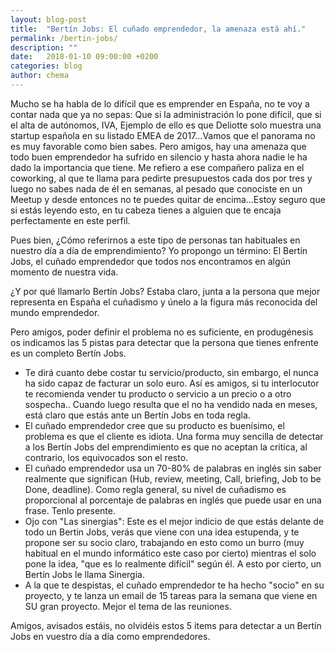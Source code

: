 ```yaml
---
layout: blog-post
title:  "Bertín Jobs: El cuñado emprendedor, la amenaza está ahí."
permalink: /bertin-jobs/
description: ""
date:   2018-01-10 09:00:00 +0200
categories: blog
author: chema
---
```

Mucho se ha habla de lo difícil que es emprender en España, no te voy a contar nada que ya no sepas: Que si la administración lo pone difícil, que si el alta de autónomos, IVA, Ejemplo de ello es que Deliotte solo muestra una startup española en su listado EMEA de 2017...Vamos que el panorama no es muy favorable como bien sabes.
Pero amigos,  hay una amenaza que todo buen emprendedor ha sufrido en silencio y hasta ahora nadie le ha dado la importancia que tiene. Me refiero a ese compañero paliza en el coworking, al que te llama para pedirte presupuestos cada dos por tres y luego no sabes nada de él en semanas,  al pesado que conociste en un Meetup y desde entonces no te puedes quitar de encima...Estoy seguro que si estás leyendo esto, en tu cabeza tienes a alguien que te encaja perfectamente en este perfil.

Pues bien, ¿Cómo referirnos a este tipo de personas tan habituales en nuestro día a día de emprendimiento? Yo propongo un término: El Bertín Jobs, el cuñado emprendedor que todos nos encontramos en algún momento de nuestra vida.

¿Y por qué llamarlo Bertín Jobs? Estaba claro, junta a la persona que mejor representa en España el cuñadismo y únelo a la figura más reconocida del mundo emprendedor.

Pero amigos, poder definir el problema no es suficiente, en produgénesis os indicamos las 5 pistas para detectar que la persona que tienes enfrente es un completo Bertín Jobs.

* Te dirá cuanto debe costar tu servicio/producto,  sin embargo,  el nunca ha sido capaz de facturar un solo euro. Así es amigos, si tu interlocutor te recomienda vender tu producto o servicio a un precio o a otro sospecha.. Cuando luego resulta que el no ha vendido nada en meses, está claro que estás ante un Bertín Jobs en toda regla.
* El cuñado emprendedor cree que su producto es buenísimo, el problema es que el cliente es idiota. Una forma muy sencilla de detectar a los Bertín Jobs del emprendimiento es que no aceptan la crítica, al contrario, los equivocados son el resto.
* El cuñado emprendedor usa un 70-80% de palabras en inglés sin saber realmente que significan (Hub, review, meeting, Call,  briefing, Job to be Done, deadline). Como regla general, su nivel de cuñadismo es proporcional al porcentaje de palabras en inglés que puede usar en una frase. Tenlo presente.
* Ojo con "Las sinergias": Este es el mejor indicio de que estás delante de todo un Bertin Jobs, verás que viene con una idea estupenda, y te propone ser su socio claro,  trabajando en esto como un burro (muy habitual en el mundo informático este caso por cierto)  mientras el solo pone la idea, "que es lo realmente difícil" según él. A esto por cierto, un Bertín Jobs le llama Sinergia.
* A la que te despistas, el cuñado emprendedor te ha hecho "socio" en su proyecto, y te lanza un email de 15 tareas para la semana que viene en SU gran proyecto. Mejor el tema de las reuniones.

Amigos, avisados estáis, no olvidéis estos 5 items para detectar a un Bertín Jobs en vuestro día a día como emprendedores.
